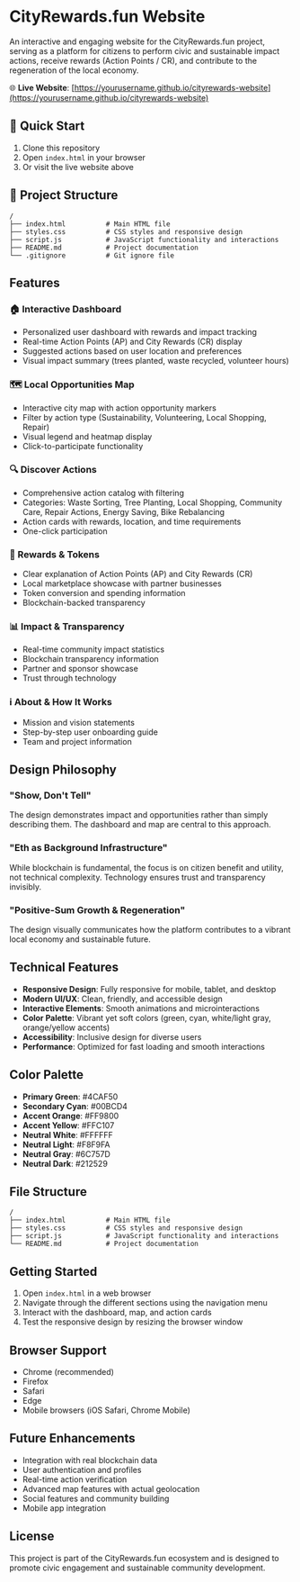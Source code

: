 # CityRewards.fun Website

An interactive and engaging website for the CityRewards.fun project, serving as a platform for citizens to perform civic and sustainable impact actions, receive rewards (Action Points / CR), and contribute to the regeneration of the local economy.

🌐 **Live Website**: [https://yourusername.github.io/cityrewards-website](https://yourusername.github.io/cityrewards-website)

## 🚀 Quick Start

1. Clone this repository
2. Open `index.html` in your browser
3. Or visit the live website above

## 📁 Project Structure

```
/
├── index.html          # Main HTML file
├── styles.css          # CSS styles and responsive design
├── script.js           # JavaScript functionality and interactions
├── README.md           # Project documentation
└── .gitignore          # Git ignore file
```

## Features

### 🏠 Interactive Dashboard
- Personalized user dashboard with rewards and impact tracking
- Real-time Action Points (AP) and City Rewards (CR) display
- Suggested actions based on user location and preferences
- Visual impact summary (trees planted, waste recycled, volunteer hours)

### 🗺️ Local Opportunities Map
- Interactive city map with action opportunity markers
- Filter by action type (Sustainability, Volunteering, Local Shopping, Repair)
- Visual legend and heatmap display
- Click-to-participate functionality

### 🔍 Discover Actions
- Comprehensive action catalog with filtering
- Categories: Waste Sorting, Tree Planting, Local Shopping, Community Care, Repair Actions, Energy Saving, Bike Rebalancing
- Action cards with rewards, location, and time requirements
- One-click participation

### 🎁 Rewards & Tokens
- Clear explanation of Action Points (AP) and City Rewards (CR)
- Local marketplace showcase with partner businesses
- Token conversion and spending information
- Blockchain-backed transparency

### 📊 Impact & Transparency
- Real-time community impact statistics
- Blockchain transparency information
- Partner and sponsor showcase
- Trust through technology

### ℹ️ About & How It Works
- Mission and vision statements
- Step-by-step user onboarding guide
- Team and project information

## Design Philosophy

### "Show, Don't Tell"
The design demonstrates impact and opportunities rather than simply describing them. The dashboard and map are central to this approach.

### "Eth as Background Infrastructure"
While blockchain is fundamental, the focus is on citizen benefit and utility, not technical complexity. Technology ensures trust and transparency invisibly.

### "Positive-Sum Growth & Regeneration"
The design visually communicates how the platform contributes to a vibrant local economy and sustainable future.

## Technical Features

- **Responsive Design**: Fully responsive for mobile, tablet, and desktop
- **Modern UI/UX**: Clean, friendly, and accessible design
- **Interactive Elements**: Smooth animations and microinteractions
- **Color Palette**: Vibrant yet soft colors (green, cyan, white/light gray, orange/yellow accents)
- **Accessibility**: Inclusive design for diverse users
- **Performance**: Optimized for fast loading and smooth interactions

## Color Palette

- **Primary Green**: #4CAF50
- **Secondary Cyan**: #00BCD4
- **Accent Orange**: #FF9800
- **Accent Yellow**: #FFC107
- **Neutral White**: #FFFFFF
- **Neutral Light**: #F8F9FA
- **Neutral Gray**: #6C757D
- **Neutral Dark**: #212529

## File Structure

```
/
├── index.html          # Main HTML file
├── styles.css          # CSS styles and responsive design
├── script.js           # JavaScript functionality and interactions
└── README.md           # Project documentation
```

## Getting Started

1. Open `index.html` in a web browser
2. Navigate through the different sections using the navigation menu
3. Interact with the dashboard, map, and action cards
4. Test the responsive design by resizing the browser window

## Browser Support

- Chrome (recommended)
- Firefox
- Safari
- Edge
- Mobile browsers (iOS Safari, Chrome Mobile)

## Future Enhancements

- Integration with real blockchain data
- User authentication and profiles
- Real-time action verification
- Advanced map features with actual geolocation
- Social features and community building
- Mobile app integration

## License

This project is part of the CityRewards.fun ecosystem and is designed to promote civic engagement and sustainable community development.
